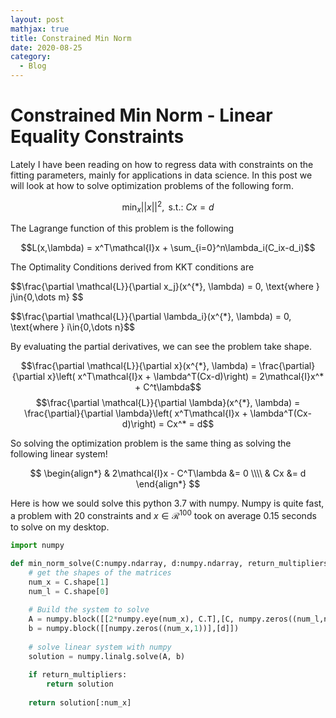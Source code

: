 ```yaml
---
layout: post
mathjax: true
title: Constrained Min Norm
date: 2020-08-25
category:
  - Blog
---
```


# Constrained Min Norm - Linear Equality Constraints

Lately I have been reading on how to regress data with constraints on the fitting parameters, mainly for applications in data science. In this post we will look at how to solve optimization problems of the following form.

$$\min_{x} ||x||^2, \text{ s.t.: } Cx = d$$

The Lagrange function of this problem is the following

$$L(x,\lambda) = x^T\mathcal{I}x + \sum_{i=0}^n\lambda_i(C_ix-d_i)$$

The Optimality Conditions derived from KKT conditions are

$$\frac{\partial \mathcal{L}}{\partial x_j}(x^{\*}, \lambda) = 0, \text{where } j\in\{0,\dots m} $$

$$\frac{\partial \mathcal{L}}{\partial \lambda_i}(x^{\*}, \lambda) = 0, \text{where } i\in\{0,\dots n}$$

By evaluating the partial derivatives, we can see the problem take shape.

$$\frac{\partial \mathcal{L}}{\partial x}(x^{*}, \lambda) = \frac{\partial}{\partial x}\left( x^T\mathcal{I}x + \lambda^T(Cx-d)\right) = 2\mathcal{I}x^* + C^t\lambda$$
$$\frac{\partial \mathcal{L}}{\partial \lambda}(x^{*}, \lambda) = \frac{\partial}{\partial \lambda}\left( x^T\mathcal{I}x + \lambda^T(Cx-d)\right) = Cx^* = d$$

So solving the optimization problem is the same thing as solving the following linear system!

$$
\begin{align*} 
& 2\mathcal{I}x - C^T\lambda &=  0 \\\\ 
& Cx  &=  d
\end{align*}
$$

Here is how we sould solve this python 3.7  with numpy. Numpy is quite fast, a problem with 20 constraints and $x\in\mathcal{R}^100$ took  on average 0.15 seconds to solve on my desktop.

```python
import numpy

def min_norm_solve(C:numpy.ndarray, d:numpy.ndarray, return_multipliers:bool = True) -> numpy.ndarray:
    # get the shapes of the matrices
    num_x = C.shape[1]
    num_l = C.shape[0]
    
    # Build the system to solve
    A = numpy.block([[2*numpy.eye(num_x), C.T],[C, numpy.zeros((num_l,num_l))]])
    b = numpy.block([[numpy.zeros((num_x,1))],[d]])
    
    # solve linear system with numpy
    solution = numpy.linalg.solve(A, b)
      
    if return_multipliers:
        return solution
    
    return solution[:num_x]
  
```
